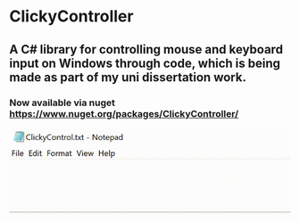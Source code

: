 # ClickyController

## A C# library for controlling mouse and keyboard input on Windows through code, which is being made as part of my uni dissertation work.

### Now available via nuget https://www.nuget.org/packages/ClickyController/ 

![automation_example](images/automation_example.gif)
